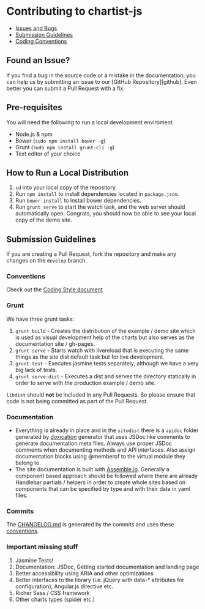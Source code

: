# Contributing to chartist-js

 - [Issues and Bugs](#issue)
 - [Submission Guidelines](#submit)
 - [Coding Conventions](#conventions)

## <a name="issue"></a> Found an Issue?

If you find a bug in the source code or a mistake in the documentation, you can help us by
submitting an issue to our [GitHub Repository][github]. Even better you can submit a Pull Request
with a fix.

## Pre-requisites

You will need the following to run a local development enviroment.

- Node.js & npm
- Bower (`sudo npm install bower -g`)
- Grunt (`sudo npm install grunt-cli -g`)
- Text editor of your choice


## How to Run a Local Distribution

1. `cd` into your local copy of the repository.
2. Run `npm install` to install dependencies located in `package.json`.
3. Run `bower install` to install bower dependencies.
5. Run `grunt serve` to start the watch task, and the web server should automatically open. Congrats, you should now be able to see your local copy of the demo site.

## <a name="submit"></a> Submission Guidelines

If you are creating a Pull Request, fork the repository and make any changes on the `develop` branch.

### <a name="conventions"></a> Conventions

Check out the [Coding Style document](CODINGSTYLE.md)

### Grunt

We have three grunt tasks:

1. `grunt build` - Creates the distribution of the example / demo site which is used as visual development help of the charts but also serves as the documentation site / gh-pages.
2. `grunt serve` - Starts watch with livereload that is executing the same things as the site dist default task but for live development.
3. `grunt test` - Executes jasmine tests separately, although we have a very big lack of tests.
4. `grunt serve:dist` - Executes a dist and serves the directory statically in order to serve with the production example / demo site.

`libdist` should **not** be included in any Pull Requests. So please ensure that code is not being committed as part of the Pull Request.

### Documentation

- Everything is already in place and in the `sitedist` there is a `apidoc` folder generated by [doxication](https://github.com/gionkunz/grunt-doxication) generator that uses JSDoc like comments to generate documentation meta files. Always use proper JSDoc comments when documenting methods and API interfaces. Also assign documentation blocks using @memberof to the virtual module they belong to.
- The site documentation is built with [Assemble.io](http://assemble.io/). Generally a component based approach should be followed where there are already Handlebar partials / helpers in order to create whole sites based on components that can be specified by type and with their data in yaml files.

### Commits

The [CHANGELOG.md](CHANGELOG.md) is generated by the commits and uses these [conventions](https://github.com/ajoslin/conventional-changelog/blob/master/CONVENTIONS.md).

### Important missing stuff 

1. Jasmine Tests!
2. Documentation: JSDoc, Getting started documentation and landing page
3. Better accessibility using ARIA and other optimizations
4. Better interfaces to the library (i.e. jQuery with data-* attributes for configuration), Angular.js directive etc.
5. Richer Sass / CSS framework
6. Other charts types (spider etc.)
